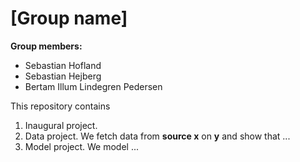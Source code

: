 # \[Group name\]

**Group members:**
- Sebastian Hofland
- Sebastian Hejberg
- Bertam Illum Lindegren Pedersen 

This repository contains  
1. Inaugural project. 
2. Data project. We fetch data from **source x** on **y** and show that ...
3. Model project. We model ...

